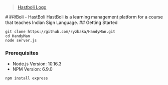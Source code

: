 <blockquote class="imgur-embed-pub" lang="en" data-id="a/JAv131I"><a href="//imgur.com/a/JAv131I">Hastboli Logo</a></blockquote><script async src="//s.imgur.com/min/embed.js" charset="utf-8"></script>
# हस्तBoli - HastBoli
HastBoli is a learning management platform for a course that teaches Indian Sign Language.
## Getting Started

```
git clone https://github.com/ryzbaka/HandyMan.git
cd HandyMan
node server.js
```
### Prerequisites
* Node.js Version: 10.16.3
* NPM Version: 6.9.0
```
npm install express
```
